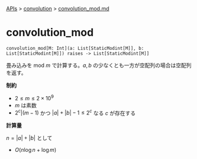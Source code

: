 [APIs](../index.md) > [convolution](./index.md) > [convolution_mod.md]()

# convolution_mod

```
convolution_mod[M: Int](a: List[StaticModint[M]], b: List[StaticModint[M]]) raises -> List[StaticModint[M]]
```

畳み込みを mod $`m`$ で計算する。$`a, b`$ の少なくとも一方が空配列の場合は空配列を返す。

**制約**

- $`2 \le m \le 2 \times 10^9`$
- $`m`$ は素数
- $`2^c | (m - 1)`$ かつ $`|a| + |b| - 1 \le 2^c`$ なる $`c`$ が存在する

**計算量**

$`n = |a| + |b|`$ として

- $`O(n \log n + \log m)`$
